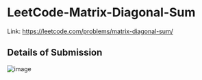 # LeetCode-Matrix-Diagonal-Sum
Link: https://leetcode.com/problems/matrix-diagonal-sum/
## Details of Submission
![image](https://user-images.githubusercontent.com/51401355/225327924-4737d4f8-cfd9-4e30-9137-d82719aeab07.png)
